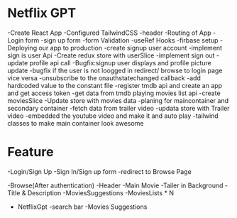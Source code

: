 # Netflix GPT

-Create React App
-Configured TailwindCSS
-header
-Routing of App
-Login form
-sign up form
-form Validation
-useRef Hooks
-firbase setup
-Deploying our app to production
-create signup user account
-implement sign is user Api
-Create redux store with userSlice
-implement sign out
-update profile api call
-Bugfix:signup user displays and profile picture update
-bugfix if the user is not loogged in redirect/ browse to login page vice versa
-unsubscribe to the onauthstatechanged callback
-add hardcoded value to the constant file
-register tmdb api and create an app and get access token
-get data from tmdb playing movies list api
-create moviesSlice
-Update store with movies data
-planing for maincontainer and secondary container
-fetch data from trailer video
-updata store with Trailer video
-embedded the youtube video and make it and auto play
-tailwind classes to make main container look awesome

# Feature

-Login/Sign Up
-Sign In/Sign up form
-redirect to Browse Page

-Browse(After authentication)
-Header
-Main Movie
-Tailer in Background
-Title & Description
-MoviesSuggestions
-MoviesLists \* N

- NetflixGpt
  -search bar
  -Movies Suggestions
